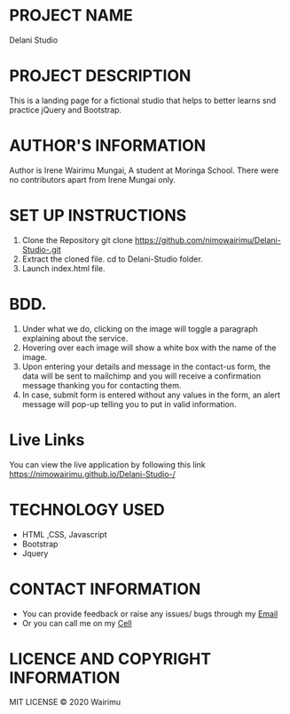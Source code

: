 #  PROJECT NAME
  Delani Studio


#  PROJECT DESCRIPTION
This is a landing page for a fictional studio that helps to better learns snd practice jQuery and Bootstrap.


#  AUTHOR'S INFORMATION
  Author is Irene Wairimu Mungai, A student at Moringa School.
  There were no contributors apart from Irene Mungai only.

#  SET UP INSTRUCTIONS
1. Clone the Repository
    git clone https://github.com/nimowairimu/Delani-Studio-.git
1. Extract the cloned file.
   cd to Delani-Studio folder.
1. Launch index.html file.



#   BDD.
1. Under what we do, clicking on the image will toggle a paragraph explaining about the service.
1. Hovering over each image will show a white box with the name of the image.
1. Upon entering your details and message in the contact-us form, the data will be sent to mailchimp and you will receive a confirmation message thanking you for contacting them.
1.   In case, submit form is entered without any values in the form, an alert message will pop-up telling you to put in valid information. ​


# Live Links
You can view the live application by following this link https://nimowairimu.github.io/Delani-Studio-/


#   TECHNOLOGY USED
  * HTML ,CSS, Javascript
  * Bootstrap
  * Jquery


#  CONTACT INFORMATION
  - You can provide feedback or raise any issues/ bugs through my [Email](nimowairimu@gmail.com)
  - Or you can call me on my [Cell](+254704529132)


#  LICENCE AND COPYRIGHT INFORMATION
MIT LICENSE © 2020 Wairimu
